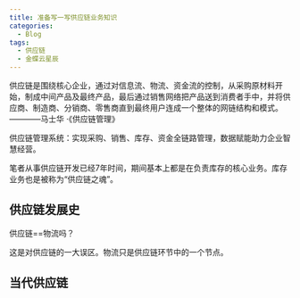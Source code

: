 ```yaml
---
title: 准备写一写供应链业务知识
categories:
  - Blog
tags:
  - 供应链
  - 金蝶云星辰
---
```


供应链是围绕核心企业，通过对信息流、物流、资金流的控制，从采购原材料开始，制成中间产品及最终产品，最后通过销售网络把产品送到消费者手中，并将供应商、制造商、分销商、零售商直到最终用户连成一个整体的网链结构和模式。————马士华 ·《供应链管理》

供应链管理系统：实现采购、销售、库存、资金全链路管理，数据赋能助力企业智慧经营。

笔者从事供应链开发已经7年时间，期间基本上都是在负责库存的核心业务。库存业务也是被称为“供应链之魂”。

## 供应链发展史

供应链==物流吗？

这是对供应链的一大误区。物流只是供应链环节中的一个节点。





## 当代供应链

